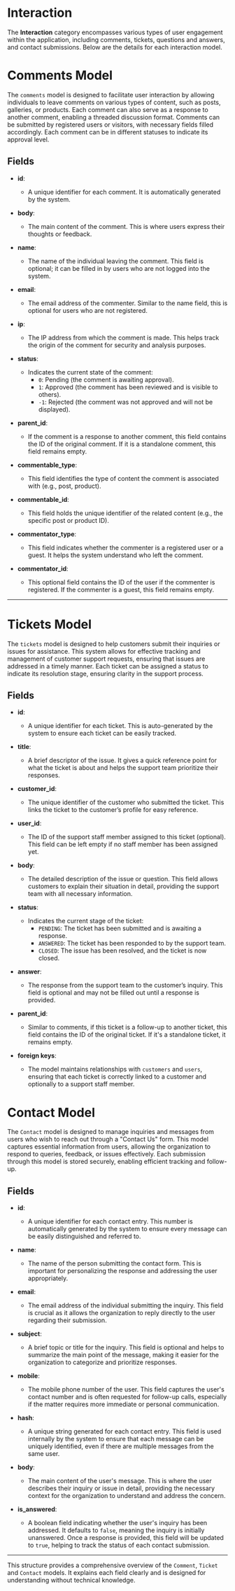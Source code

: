 # Interaction

The **Interaction** category encompasses various types of user engagement within the application, including comments, tickets, questions and answers, and contact submissions. Below are the details for each interaction model.

# Comments Model

The `comments` model is designed to facilitate user interaction by allowing individuals to leave comments on various types of content, such as posts, galleries, or products. Each comment can also serve as a response to another comment, enabling a threaded discussion format. Comments can be submitted by registered users or visitors, with necessary fields filled accordingly. Each comment can be in different statuses to indicate its approval level.

## Fields

- **id**:
    - A unique identifier for each comment. It is automatically generated by the system.

- **body**:
    - The main content of the comment. This is where users express their thoughts or feedback.

- **name**:
    - The name of the individual leaving the comment. This field is optional; it can be filled in by users who are not logged into the system.

- **email**:
    - The email address of the commenter. Similar to the name field, this is optional for users who are not registered.

- **ip**:
    - The IP address from which the comment is made. This helps track the origin of the comment for security and analysis purposes.

- **status**:
    - Indicates the current state of the comment:
        - `0`: Pending (the comment is awaiting approval).
        - `1`: Approved (the comment has been reviewed and is visible to others).
        - `-1`: Rejected (the comment was not approved and will not be displayed).

- **parent_id**:
    - If the comment is a response to another comment, this field contains the ID of the original comment. If it is a standalone comment, this field remains empty.

- **commentable_type**:
    - This field identifies the type of content the comment is associated with (e.g., post, product).

- **commentable_id**:
    - This field holds the unique identifier of the related content (e.g., the specific post or product ID).

- **commentator_type**:
    - This field indicates whether the commenter is a registered user or a guest. It helps the system understand who left the comment.

- **commentator_id**:
    - This optional field contains the ID of the user if the commenter is registered. If the commenter is a guest, this field remains empty.

---

# Tickets Model

The `tickets` model is designed to help customers submit their inquiries or issues for assistance. This system allows for effective tracking and management of customer support requests, ensuring that issues are addressed in a timely manner. Each ticket can be assigned a status to indicate its resolution stage, ensuring clarity in the support process.

## Fields

- **id**:
    - A unique identifier for each ticket. This is auto-generated by the system to ensure each ticket can be easily tracked.

- **title**:
    - A brief descriptor of the issue. It gives a quick reference point for what the ticket is about and helps the support team prioritize their responses.

- **customer_id**:
    - The unique identifier of the customer who submitted the ticket. This links the ticket to the customer’s profile for easy reference.

- **user_id**:
    - The ID of the support staff member assigned to this ticket (optional). This field can be left empty if no staff member has been assigned yet.

- **body**:
    - The detailed description of the issue or question. This field allows customers to explain their situation in detail, providing the support team with all necessary information.

- **status**:
    - Indicates the current stage of the ticket:
        - `PENDING`: The ticket has been submitted and is awaiting a response.
        - `ANSWERED`: The ticket has been responded to by the support team.
        - `CLOSED`: The issue has been resolved, and the ticket is now closed.

- **answer**:
    - The response from the support team to the customer’s inquiry. This field is optional and may not be filled out until a response is provided.

- **parent_id**:
    - Similar to comments, if this ticket is a follow-up to another ticket, this field contains the ID of the original ticket. If it's a standalone ticket, it remains empty.

- **foreign keys**:
    - The model maintains relationships with `customers` and `users`, ensuring that each ticket is correctly linked to a customer and optionally to a support staff member.


# Contact Model

The `Contact` model is designed to manage inquiries and messages from users who wish to reach out through a "Contact Us" form. This model captures essential information from users, allowing the organization to respond to queries, feedback, or issues effectively. Each submission through this model is stored securely, enabling efficient tracking and follow-up.

## Fields

- **id**:
    - A unique identifier for each contact entry. This number is automatically generated by the system to ensure every message can be easily distinguished and referred to.

- **name**:
    - The name of the person submitting the contact form. This is important for personalizing the response and addressing the user appropriately.

- **email**:
    - The email address of the individual submitting the inquiry. This field is crucial as it allows the organization to reply directly to the user regarding their submission.

- **subject**:
    - A brief topic or title for the inquiry. This field is optional and helps to summarize the main point of the message, making it easier for the organization to categorize and prioritize responses.

- **mobile**:
    - The mobile phone number of the user. This field captures the user's contact number and is often requested for follow-up calls, especially if the matter requires more immediate or personal communication.

- **hash**:
    - A unique string generated for each contact entry. This field is used internally by the system to ensure that each message can be uniquely identified, even if there are multiple messages from the same user.

- **body**:
    - The main content of the user's message. This is where the user describes their inquiry or issue in detail, providing the necessary context for the organization to understand and address the concern.

- **is_answered**:
    - A boolean field indicating whether the user's inquiry has been addressed. It defaults to `false`, meaning the inquiry is initially unanswered. Once a response is provided, this field will be updated to `true`, helping to track the status of each contact submission.

---

This structure provides a comprehensive overview of the `Comment`, `Ticket` and `Contact` models. It explains each field clearly and is designed for understanding without technical knowledge.

